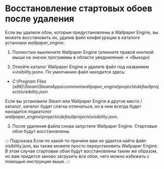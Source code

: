# Восстановление стартовых обоев после удаления

Если вы удалили обои, которые предустановлены в Wallpaper Engine, вы можете восстановить их, удалив файл конфигурации в каталоге установки *wallpaper_engine*:

1. Полностью выключите Wallpaper Engine (кликните правой кнопкой мыши на значок программы в области уведомлений -> «Выход»)

2. Откойте каталог Wallpaper Engine и удалите файл под названием «visibility.json». По умолчанию файл находится здесь:

* *C:\Program Files (x86)\Steam\SteamApps\common\wallpaper_engine\projects\defaultprojects\visibility.json*

Если вы установили Steam или Wallpaper Engine в другое место / каталог, каталог будет слегка отличаться, но в нем всегда будет находится подкатолог *wallpaper_engine\projects\defaultprojects\visibility.json*.

3. После удаления файла снова запустите Wallpaper Engine. Стартовые обои будут восстановлены.

::: Подсказка Если по какой-то причине вам не удается найти файл visibility.json, вы также можете просто переустановить Wallpaper Engine. В этом случае стартовые обои будут восстановлены таким же образом, но вам придется заново загрузить все обои, чего можно избежать с помощью инструкции выше.
:::